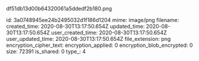 df51db13d00b64320061a5ddedf2b180.png

id: 3a0748945ee24b2495032d1f186d1204
mime: image/png
filename: 
created_time: 2020-08-30T13:17:50.654Z
updated_time: 2020-08-30T13:17:50.654Z
user_created_time: 2020-08-30T13:17:50.654Z
user_updated_time: 2020-08-30T13:17:50.654Z
file_extension: png
encryption_cipher_text: 
encryption_applied: 0
encryption_blob_encrypted: 0
size: 72391
is_shared: 0
type_: 4